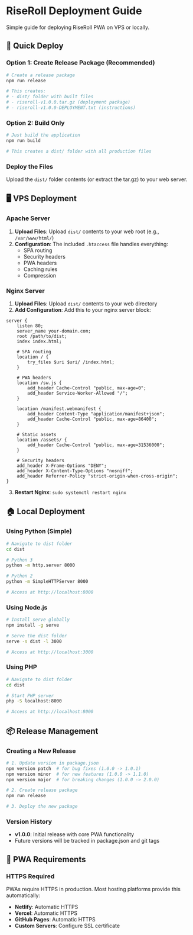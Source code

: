 # RiseRoll Deployment Guide

Simple guide for deploying RiseRoll PWA on VPS or locally.

## 🚀 Quick Deploy

### Option 1: Create Release Package (Recommended)
```bash
# Create a release package
npm run release

# This creates:
# - dist/ folder with built files
# - riseroll-v1.0.0.tar.gz (deployment package)
# - riseroll-v1.0.0-DEPLOYMENT.txt (instructions)
```

### Option 2: Build Only
```bash
# Just build the application
npm run build

# This creates a dist/ folder with all production files
```

### Deploy the Files
Upload the `dist/` folder contents (or extract the tar.gz) to your web server.

## 🖥️ VPS Deployment

### Apache Server
1. **Upload Files**: Upload `dist/` contents to your web root (e.g., `/var/www/html/`)
2. **Configuration**: The included `.htaccess` file handles everything:
   - SPA routing
   - Security headers
   - PWA headers
   - Caching rules
   - Compression

### Nginx Server
1. **Upload Files**: Upload `dist/` contents to your web directory
2. **Add Configuration**: Add this to your nginx server block:

```nginx
server {
    listen 80;
    server_name your-domain.com;
    root /path/to/dist;
    index index.html;

    # SPA routing
    location / {
        try_files $uri $uri/ /index.html;
    }

    # PWA headers
    location /sw.js {
        add_header Cache-Control "public, max-age=0";
        add_header Service-Worker-Allowed "/";
    }

    location /manifest.webmanifest {
        add_header Content-Type "application/manifest+json";
        add_header Cache-Control "public, max-age=86400";
    }

    # Static assets
    location /assets/ {
        add_header Cache-Control "public, max-age=31536000";
    }

    # Security headers
    add_header X-Frame-Options "DENY";
    add_header X-Content-Type-Options "nosniff";
    add_header Referrer-Policy "strict-origin-when-cross-origin";
}
```

3. **Restart Nginx**: `sudo systemctl restart nginx`

## 🏠 Local Deployment

### Using Python (Simple)
```bash
# Navigate to dist folder
cd dist

# Python 3
python -m http.server 8000

# Python 2
python -m SimpleHTTPServer 8000

# Access at http://localhost:8000
```

### Using Node.js
```bash
# Install serve globally
npm install -g serve

# Serve the dist folder
serve -s dist -l 3000

# Access at http://localhost:3000
```

### Using PHP
```bash
# Navigate to dist folder
cd dist

# Start PHP server
php -S localhost:8000

# Access at http://localhost:8000
```

## 📦 Release Management

### Creating a New Release
```bash
# 1. Update version in package.json
npm version patch  # for bug fixes (1.0.0 -> 1.0.1)
npm version minor  # for new features (1.0.0 -> 1.1.0)
npm version major  # for breaking changes (1.0.0 -> 2.0.0)

# 2. Create release package
npm run release

# 3. Deploy the new package
```

### Version History
- **v1.0.0**: Initial release with core PWA functionality
- Future versions will be tracked in package.json and git tags

## 🔧 PWA Requirements

### HTTPS Required
PWAs require HTTPS in production. Most hosting platforms provide this automatically:
- **Netlify**: Automatic HTTPS
- **Vercel**: Automatic HTTPS
- **GitHub Pages**: Automatic HTTPS
- **Custom Servers**: Configure SSL certificate